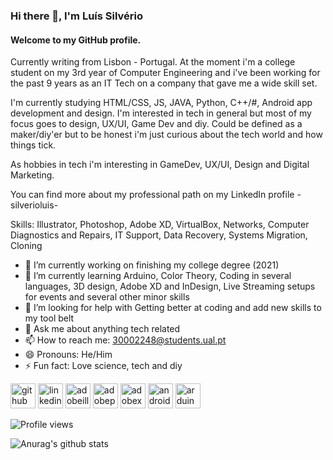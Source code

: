 ### Hi there 👋, I'm Luís Silvério
#### Welcome to my GitHub profile.

Currently writing from Lisbon - Portugal. At the moment i'm a college student on my 3rd year of Computer Engineering and i've been working for the past 9 years as an IT Tech on a company that gave me a wide skill set. 

I'm currently studying HTML/CSS, JS, JAVA, Python, C++/#, Android app development and design. I'm interested in tech in general but most of my focus goes to design, UX/UI, Game Dev and diy. Could be defined as a maker/diy'er but to be honest i'm just curious about the tech world and how things tick.

As hobbies in tech i'm interesting in GameDev, UX/UI, Design and Digital Marketing.

You can find more about my professional path on my LinkedIn profile - silverioluis- 

Skills: Illustrator, Photoshop, Adobe XD, VirtualBox, Networks, Computer Diagnostics and Repairs, IT Support, Data Recovery, Systems Migration, Cloning

- 🔭 I’m currently working on finishing my college degree (2021)
- 🌱 I’m currently learning Arduino, Color Theory, Coding in several languages, 3D design, Adobe XD and InDesign, Live Streaming setups for events and several other minor skills
- 🤔 I’m looking for help with Getting better at coding and add new skills to my tool belt 
- 💬 Ask me about anything tech related 
- 📫 How to reach me: 30002248@students.ual.pt 
- 😄 Pronouns: He/Him 
- ⚡ Fun fact: Love science, tech and diy


[<img src='https://cdn.jsdelivr.net/npm/simple-icons@3.0.1/icons/github.svg' alt='github' height='40'>](https://github.com/lc-silverio)  [<img src='https://cdn.jsdelivr.net/npm/simple-icons@3.0.1/icons/linkedin.svg' alt='linkedin' height='40'>](https://www.linkedin.com/in/silverioluis/)  [<img src='https://cdn.jsdelivr.net/npm/simple-icons@3.0.1/icons/adobeillustrator.svg' alt='adobeillustrator' height='40'>](#)  [<img src='https://cdn.jsdelivr.net/npm/simple-icons@3.0.1/icons/adobephotoshop.svg' alt='adobephotoshop' height='40'>](#)  [<img src='https://cdn.jsdelivr.net/npm/simple-icons@3.0.1/icons/adobexd.svg' alt='adobexd' height='40'>](#)  [<img src='https://cdn.jsdelivr.net/npm/simple-icons@3.0.1/icons/android.svg' alt='android' height='40'>](#)  [<img src='https://cdn.jsdelivr.net/npm/simple-icons@3.0.1/icons/arduino.svg' alt='arduino' height='40'>](#)  

![Profile views](https://gpvc.arturio.dev/lc-silverio)  

![Anurag's github stats](https://github-readme-stats.vercel.app/api?username=lc-silverio&show_icons=true&theme=tokyonight)
